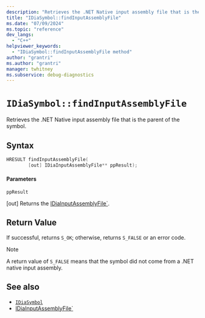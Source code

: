 ```yaml
---
description: "Retrieves the .NET Native input assembly file that is the parent of the symbol."
title: "IDiaSymbol::findInputAssemblyFile"
ms.date: "07/09/2024"
ms.topic: "reference"
dev_langs:
  - "C++"
helpviewer_keywords:
  - "IDiaSymbol::findInputAssemblyFile method"
author: "grantri"
ms.author: "grantri"
manager: twhitney
ms.subservice: debug-diagnostics
---
```

# `IDiaSymbol::findInputAssemblyFile`

Retrieves the .NET Native input assembly file that is the parent of the symbol.

## Syntax

```C++
HRESULT findInputAssemblyFile(
        [out] IDiaInputAssemblyFile** ppResult);
```

#### Parameters

 `ppResult`

[out] Returns the [IDiaInputAssemblyFile`](../../debugger/debug-interface-access/idiainputassemblyfile.md).

## Return Value

 If successful, returns `S_OK`; otherwise, returns `S_FALSE` or an error code.

> [!NOTE]
> A return value of `S_FALSE` means that the symbol did not come from a .NET native input assembly.

## See also

- [`IDiaSymbol`](../../debugger/debug-interface-access/idiasymbol.md)
- [IDiaInputAssemblyFile`](../../debugger/debug-interface-access/idiainputassemblyfile.md)
